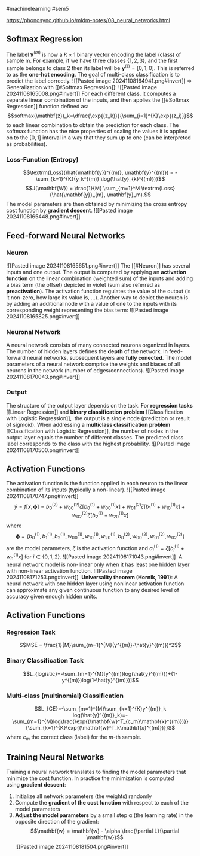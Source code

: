 #machinelearning #sem5 

https://phonosync.github.io/mldm-notes/08_neural_networks.html
## Softmax Regression
The label $\mathbf{y}^{(m)}$ is now a $K \times 1$ binary vector encoding the label (class) of sample m. For example, if we have three classes $\{1, 2, 3\}$, and the first sample belongs to class 2 then its label will be $\mathbf{y}^{(1)}=[0,1,0]$. This is referred to as the **one-hot encoding**. The goal of multi-class classification is to predict the label correctly.
![[Pasted image 20241108164941.png#invert]]
=> Generalization with [[#Softmax Regression]]:
![[Pasted image 20241108165008.png#invert]]
For each different class, it computes a separate linear combination of the inputs, and then applies the [[#Softmax Regression]] function defined as:
$$softmax(\mathbf{z})_k=\dfrac{\exp{(z_k)}}{\sum_{i=1}^{K}\exp{(z_i)}}$$
to each linear combination to obtain the prediction for each class. The softmax function has the nice properties of scaling the values it is applied on to the $[0,1]$ interval in a way that they sum up to one (can be interpreted as probabilities).
### Loss-Function (Entropy)
$$\textrm{Loss}(\hat{\mathbf{y}}^{(m)}, \mathbf{y}^{(m)}) = - \sum_{k=1}^{K}{y_k^{(m)} \log(\hat{y}_{k}^{(m)})}$$
$$J(\mathbf{W}) = \frac{1}{M} \sum_{m=1}^M \textrm{Loss}(\hat{\mathbf{y}}_{m}, \mathbf{y}_m).$$
The model parameters are then obtained by minimizing the cross entropy cost function by **gradient descent**.
![[Pasted image 20241108165448.png#invert]]
## Feed-forward Neural Networks
### Neuron
![[Pasted image 20241108165651.png#invert]]
The [[#Neuron]] has several inputs and one output. The output is computed by applying an **activation function** on the linear combination (weighted sum) of the inputs and adding a bias term (the offset) depicted in violet (sum also referred as **preactivation**).
The activation function regulates the value of the output (is it non-zero, how large its value is, …). Another way to depict the neuron is by adding an additional node with a value of one to the inputs with its corresponding weight representing the bias term:
![[Pasted image 20241108165825.png#invert]]
### Neuronal Network
A neural network consists of many connected neurons organized in layers. The number of hidden layers defines the **depth** of the network. In feed-forward neural networks, subsequent layers are **fully conected**. The model parameters of a neural network comprise the weights and biases of all neurons in the network (number of edges/connections).
![[Pasted image 20241108170043.png#invert]]
### Output
The structure of the output layer depends on the task. For **regression tasks** [[Linear Regression]] and **binary classification problem** [[Classification with Logistic Regression]],  the output is a single node (prediction or result of sigmoid). When addressing a **multiclass classification problem** [[Classification with Logistic Regression]], the number of nodes in the output layer equals the number of different classes. The predicted class label corresponds to the class with the highest probability.
![[Pasted image 20241108170500.png#invert]]
## Activation Functions
The activation function is the function applied in each neuron to the linear combination of its inputs (typically a non-linear).
![[Pasted image 20241108170747.png#invert]]
$$\hat{y}=f[x, \mathbf{\phi}]=b_{0}^{(2)}+w_{00}^{(2)} \zeta[b_{0}^{(1)} + w_{00}^{(1)}x] + w_{01}^{(2)} \zeta[b_{1}^{(1)}+w_{10}^{(1)}x] + w_{02}^{(2)} \zeta[b_{2}^{(1)}+w_{20}^{(1)}x]$$
where
$$\mathbf{\phi}=\{b_{0}^{(1)}, b_{1}^{(1)}, b_{2}^{(1)}, w_{00}^{(1)}, w_{10}^{(1)}, w_{20}^{(1)}, b_{0}^{(2)}, w_{00}^{(2)}, w_{01}^{(2)}, w_{02}^{(2)}\}$$
are the model parameters, $\zeta$ is the activation function and $a_{i}^{(1)}=\zeta[b_{i}^{(1)}+w_{i1}^{(1)}x]$ for $i \in \{0,1,2\}$.
![[Pasted image 20241108171043.png#invert]]
 A neural network model is non-linear only when it has least one hidden layer with non-linear activation function.
![[Pasted image 20241108171253.png#invert]]
 **Universality theorem (Hornik, 1991)**: A neural network with one hidden layer using nonlinear activation function can approximate any given continuous function to any desired level of accuracy given enough hidden units.
## Activation Functions
### Regression Task
$$MSE = \frac{1}{M}\sum_{m=1}^{M}(y^{(m)}-\hat{y}^{(m)})^2$$
### Binary Classification Task
$$L_{logistic}=-\sum_{m=1}^{M}[y^{(m)}log(\hat{y}^{(m)})+(1-y^{(m)})log(1-\hat{y}^{(m)})]$$
### Multi-class (multinomial) Classification
$$L_{CE}=-\sum_{m=1}^{M}\sum_{k=1}^{K}y^{(m)}_k log(\hat{y}^{(m)}_k)=-\sum_{m=1}^{M}log\frac{\exp{(\mathbf{w}^T_{c_m}\mathbf{x}^{(m)})}}{\sum_{k=1}^{K}\exp{(\mathbf{w}^T_k\mathbf{x}^{(m)})}}$$
where $c_m$ the correct class (label) for the $m$-th sample.
## Training Neural Networks
Training a neural network translates to finding the model parameters that minimize the cost function. In practice the minimization is computed using **gradient descent**:

1. Initialize all network parameters (the weights) randomly
2. Compute the **gradient of the cost function** with respect to each of the model parameters
3. **Adjust the model parameters** by a small step α (the learning rate) in the opposite direction of the gradient:
   $$\mathbf{w} = \mathbf{w} - \alpha \frac{\partial L}{\partial \mathbf{w}}$$
![[Pasted image 20241108181504.png#invert]]